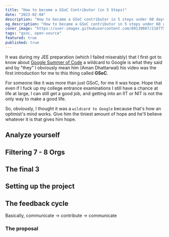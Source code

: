 ```yaml
---
title: "How to become a GSoC Contributor (in 5 Steps)"
date: "2023-02-04"
description: "How to became a GSoC contributor in 5 steps under 60 days "
og_description: "How to became a GSoC contributor in 5 steps under 60 days "
cover_image: "https://user-images.githubusercontent.com/69139607/216775439-6f7bccce-7bc7-4d0c-9fcc-1437b325f848.png"
tags: "gsoc, open-source"
featured: true
published: true
---
```


It was during my JEE preparation (which I failed miserably) that I first got to know about [Google Summer of Code](https://summerofcode.withgoogle.com) a wildcard to Google is what they said and by "they" I obviously mean him (Aman Dhattarwal) his video was the first introduction for me to this thing called **GSoC**.

For someone like it was more than just GSoC, for me it was hope. Hope that even if I fuck up my college entrance examinations I still have a chance at life at large, I can still get a good job, and getting into an IIT or NIT is not the only way to make a good life.

So, obviously, I thought it was a `wildcard to Google` because that's how an optimist's mind works. Give him the tiniest amount of hope and he'll believe whatever it is that gives him hope.


## Analyze yourself
## Filtering 7 - 8 Orgs
## The final 3
## Setting up the project
## The feedback cycle
Basically, communicate -> contribute -> communicate
### The proposal
